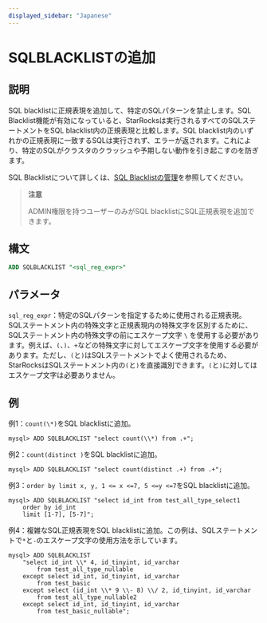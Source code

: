 ```yaml
---
displayed_sidebar: "Japanese"
---
```


# SQLBLACKLISTの追加

## 説明

SQL blacklistに正規表現を追加して、特定のSQLパターンを禁止します。SQL Blacklist機能が有効になっていると、StarRocksは実行されるすべてのSQLステートメントをSQL blacklist内の正規表現と比較します。SQL blacklist内のいずれかの正規表現に一致するSQLは実行されず、エラーが返されます。これにより、特定のSQLがクラスタのクラッシュや予期しない動作を引き起こすのを防ぎます。

SQL Blacklistについて詳しくは、[SQL Blacklistの管理](../../../administration/Blacklist.md)を参照してください。

> **注意**
>
> ADMIN権限を持つユーザーのみがSQL blacklistにSQL正規表現を追加できます。

## 構文

```SQL
ADD SQLBLACKLIST "<sql_reg_expr>"
```

## パラメータ

`sql_reg_expr`：特定のSQLパターンを指定するために使用される正規表現。SQLステートメント内の特殊文字と正規表現内の特殊文字を区別するために、SQLステートメント内の特殊文字の前にエスケープ文字 `\` を使用する必要があります。例えば、`(`、`)`、`+`などの特殊文字に対してエスケープ文字を使用する必要があります。ただし、`(`と`)`はSQLステートメントでよく使用されるため、StarRocksはSQLステートメント内の`(`と`)`を直接識別できます。`(`と`)`に対してはエスケープ文字は必要ありません。

## 例

例1：`count(\*)`をSQL blacklistに追加。

```Plain
mysql> ADD SQLBLACKLIST "select count(\\*) from .+";
```

例2：`count(distinct )`をSQL blacklistに追加。

```Plain
mysql> ADD SQLBLACKLIST "select count(distinct .+) from .+";
```

例3：`order by limit x, y, 1 <= x <=7, 5 <=y <=7`をSQL blacklistに追加。

```Plain
mysql> ADD SQLBLACKLIST "select id_int from test_all_type_select1 
    order by id_int 
    limit [1-7], [5-7]";
```

例4：複雑なSQL正規表現をSQL blacklistに追加。この例は、SQLステートメントで`*`と`-`のエスケープ文字の使用方法を示しています。

```Plain
mysql> ADD SQLBLACKLIST 
    "select id_int \\* 4, id_tinyint, id_varchar 
        from test_all_type_nullable 
    except select id_int, id_tinyint, id_varchar 
        from test_basic 
    except select (id_int \\* 9 \\- 8) \\/ 2, id_tinyint, id_varchar 
        from test_all_type_nullable2 
    except select id_int, id_tinyint, id_varchar 
        from test_basic_nullable";
```